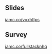 ## Slides

[iamc.co/voxhttps](https://iamc.co/voxhttps)

## Survey

[iamc.co/fullstacknhq](https://iamc.co/fullstacknhq)
